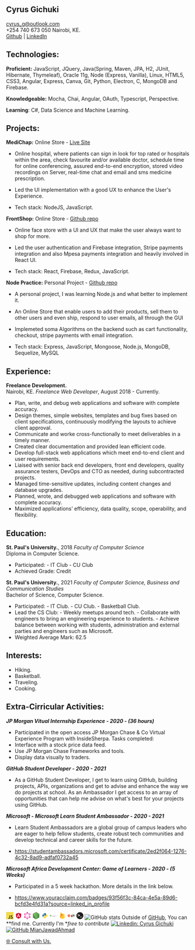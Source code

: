 ## Cyrus Gichuki 

cyrus_g@outlook.com  
+254 740 673 050
Nairobi, KE.  
[Github](github.com/Toxic254) | [LinkedIn](linkedin.com/in/cyrus-gichuki-0101/)

## Technologies:

**Proficient:** JavaScript, JQuery, Java(Spring, Maven, JPA, H2, JUnit, Hibernate, Thymeleaf), Oracle 11g, Node (Express, Vanilla), Linux, HTML5, CSS3, Angular, Express, Canva, Git, Python, Electron, C, MongoDB and Firebase.

**Knowledgeable:** Mocha, Chai, Angular, OAuth, Typescript, Perspective.

**Learning**: C#, Data Science and Machine Learning. 

## Projects:

**MediChap:** Online Store - [Live Site](https://medichap.azurewebsites.net)

- Online hospital, where patients can sign in look for top rated or hospitals within the area, check favourite and/or available doctor, schedule time for online conferencing, assured end-to-end encryption, stored video recordings on Server, real-time chat and email and sms medicine prescription.
- Led the UI implementation with a good UX to enhance the User's Experience.

- Tech stack: NodeJS, JavaScript.

**FrontShop:** Online Store - [Github repo](https://github.com/Toxic254/frontshopJS)

- Online face store with a UI and UX that make the user always want to shop for more.
- Led the user authentication and Firebase integration, Stripe payments integration and also Mpesa payments integration and heavily involved in React UI.

- Tech stack: React, Firebase, Redux, JavaScript.

**Node Practice:** Personal Project - [Github repo](https://github.com/Toxic254/NodeJS-Shop)

- A personal project, I was learning Node.js and what better to implement it.
- An Online Store that enable users to add their products, sell them to other users and even ship, respond to user emails, all through the GUI
- Implemeted soma Algorithms on the backend such as cart functionality, checkout, stripe payments with email integration.

- Tech stack: Express, JavaScript, Mongoose, Node.js, MongoDB, Sequelize, MySQL

## Experience:

**Freelance Development.**  
Nairobi, KE.
_Freelance Web Developer_, August 2018 - Currently.

- Plan, write, and debug web applications and software with complete accuracy. 
- Design themes, simple websites, templates and bug fixes based on client specifications, continuously modifying the layouts to achieve client approval.
- Communicate and worke cross-functionally to meet deliverables in a timely manner.
- Created clear documentation and provided lean efficient code.
- Develop full-stack web applications which meet end-to-end client and user requirements.
- Liaised with senior back end developers, front end developers, quality assurance testers, DevOps and CTO as needed, during subcontracted projects.  
- Managed time-sensitive updates, including content changes and database upgrades. 
- Planned, wrote, and debugged web applications and software with complete accuracy. 
- Maximized applications’ efficiency, data quality, scope, operability, and flexibility.

## Education:

**St. Paul's University.**, 2018
_Faculty of Computer Science_  
Diploma in Computer Science.                    
- Participated: - IT Club
              - CU Club
- Achieved Grade: Credit              

**St. Paul's University.**, 2021
_Faculty of Computer Science, Business and Communication Studies_  
Bachelor of Science, Computer Science.
- Participated: 
              - IT Club.
              - CU Club.
              - Basketball Club.
- Lead the CS Club: - Weekly meetups around tech.
                    - Collaborate with engineers to bring an engineering experience to students.
                    - Achieve balance between working with students, administration and external parties and engineers such as Microsoft.
- Weighted Average Mark: 62.5

## Interests:

- Hiking.
- Basketball.
- Traveling.
- Cooking.

## Extra-Cirricular Activities:

**_JP Morgan Vitual Internship Experience - 2020 - (36 hours)_**

- Participated in the open access JP Morgan Chase & Co Virtual Experience Program with InsideSherpa. Tasks completed:
- Interface with a stock price data feed.
- Use JP Morgan Chase Frameworks and tools.
- Display data visually to traders.

**_GitHub Student Developer - 2020 - 2021_**

- As a GitHub Student Developer, I get to learn using GitHub, building projects, APIs, organizations and get to advise and enhance the way we do projects at school. As an Ambassador I get access to an array of opportunities that can help me advise on what's best for your projects using GitHub.

**_Microsoft - Microsoft Learn Student Ambassador - 2020 - 2021_**

- Learn Student Ambassadors are a global group of campus leaders who are eager to help fellow students, create robust tech communities     and develop technical and career skills for the future.

- https://studentambassadors.microsoft.com/certificate/2ed2f064-1276-4c32-8ad9-adfaf0732a45

**_Microsoft Africa Development Center: Game of Learners - 2020 - (5 Weeks)_**
- Participated in a 5 week hackathon. More details in the link below.

- https://www.youracclaim.com/badges/93f56f3c-84ca-4e5a-89d6-bcfd3e4fd31a?source=linked_in_profile

<code><img height="20" src="https://raw.githubusercontent.com/github/explore/80688e429a7d4ef2fca1e82350fe8e3517d3494d/topics/javascript/javascript.png"></code>
<code><img height="20" src="https://raw.githubusercontent.com/github/explore/80688e429a7d4ef2fca1e82350fe8e3517d3494d/topics/angular/angular.png"></code>
<code><img height="20" src="https://raw.githubusercontent.com/github/explore/5c058a388828bb5fde0bcafd4bc867b5bb3f26f3/topics/graphql/graphql.png"></code>
<code><img height="20" src="https://raw.githubusercontent.com/github/explore/80688e429a7d4ef2fca1e82350fe8e3517d3494d/topics/nodejs/nodejs.png"></code>
<code><img height="20" src="https://raw.githubusercontent.com/github/explore/80688e429a7d4ef2fca1e82350fe8e3517d3494d/topics/python/python.png"></code>
<code><img height="20" src="https://raw.githubusercontent.com/github/explore/80688e429a7d4ef2fca1e82350fe8e3517d3494d/topics/mongodb/mongodb.png"></code>
<code><img height="20" src="https://raw.githubusercontent.com/github/explore/80688e429a7d4ef2fca1e82350fe8e3517d3494d/topics/firebase/firebase.png"></code>
<code><img height="20" src="https://raw.githubusercontent.com/github/explore/80688e429a7d4ef2fca1e82350fe8e3517d3494d/topics/git/git.png"></code>
<code><img height="20" src="https://raw.githubusercontent.com/github/explore/80688e429a7d4ef2fca1e82350fe8e3517d3494d/topics/terminal/terminal.png"></code>
![GitHub stats](https://github-readme-stats.vercel.app/api?username=Toxic254&show_icons=true)
Outside of [GitHub](https://github.com/Toxic254/), You can **find me. Currently I'm **free to contribute*
[![Linkedin: Cyrus Gichuki](https://img.shields.io/badge/-MianJawadAhmad-blue?style=flat-square&logo=Linkedin&logoColor=white&link=https://www.linkedin.com/in/mianjawadahmad/)](https://www.linkedin.com/in/cyrus-gichuki-0101/)
[![GitHub MianJawadAhmad](https://img.shields.io/github/followers/Toxic254?label=follow&style=social)](https://github.com/Toxic254)
<p><a href="https://www.0101solutions.consulting">🌐 Consult with Us.</a></p>
